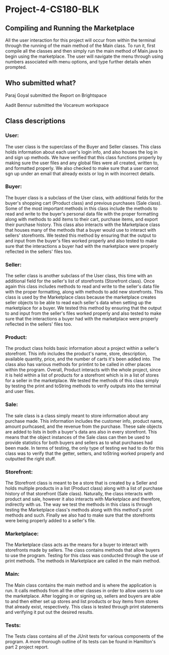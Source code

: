 # Project-4-CS180-BLK
## Compiling and Running the Marketplace
All the user interaction for this project will occur from within the terminal through the running of the main method of the Main class.
To run it, first compile all the classes and then simply run the main method of Main.java to begin using the marketplace.
The user will navigate the menu through using numbers associated with menu options, and type further details when prompted.

## Who submitted what?
Paraj Goyal submitted the Report on Brightspace

Aadit Bennur submitted the Vocareum workspace


## Class descriptions
### User:
The user class is the superclass of the Buyer and Seller classes. This class holds information about each user's login info, and also houses
the log in and sign up methods. We have verified that this class functions properly by making sure the user files and any global files were all
created, written to, and formatted properly. We also checked to make sure that a user cannot sgn up under an email that already exists or
log in with incorrect details.

### Buyer:
The buyer class is a subclass of the User class, with additional fields for the buyer's shopping cart (Product class) and previous purchases (Sale class). Some of the most important methods in this class include the
methods to read and write to the buyer's personal data file with the proper formatting along with methods to add items to their cart, purchase items, and export
their purchase history. This class also interacts with the Marketplace class that houses many of the methods that a buyer
would use to interact with sellers' storefronts. We tested this method by ensuring that the output to and input from the buyer's files worked
properly and also tested to make sure that the interactions a buyer had with the marketplace were properly reflected in the sellers' files too.

### Seller:
The seller class is another subclass of the User class, this time with an additional field for the seller's list of storefronts (Storefront class).
Once again this class includes methods to read and write to the seller's data file with the proper formatting, along with methods to add
new storefronts. This class is used by the Marketplace class because the marketplace creates seller objects to be able to read each seller's
data when setting up the marketplace for a buyer. We tested this method by ensuring that the output to and input from the seller's files worked
properly and also tested to make sure that the interactions a buyer had with the marketplace were properly reflected in the sellers' files too.

### Product:
The product class holds basic information about a project within a seller's storefront. This info includes the product's name, store, description, available quantity, price, and the
number of carts it's been added into. The class also has various methods for printint to be called in other places within the program. Overall, Product interacts with the whole project,
since it is held within a list of products for a storefront which is in a list of stores for a seller in the marketplace. We tested the methods of this class simply by testing the print
and toString methods to verify outputs into the terminal and user files.

### Sale:
The sale class is a class simply meant to store information about any purchase made. This information includes the customer info, product name, amount purhcased, and the revenue from the purchase.
These sale objects are added to lists in both a buyer's data ans also in every storefront. This means that
the object instances of the Sale class can then be used to provide statistics for both buyers and sellers as to what purchases had been made. In terms of testing, the only type of testing we had
to do for this class was to verify that the getter, setters, and toString worked properly and outputted the right stuff.

### Storefront:
The Storefront class is meant to be a store that is created by a Seller and holds multiple products in a list (Product class) along with a list of purchase history of that storefront (Sale class). 
Naturally, the class interacts with product and sale, however it also interacts with Marketplace and therefore, indirectly with us. The way we test the methods in this class is through testing the Marketplace
class's methods along with this method's print methods and such. Finally we also had to make sure that the storefronts were being properly added to a seller's file.

### Marketplace:
The Marketplace class acts as the means for a buyer to interact with storefronts made by sellers. The class contains methods that allow 
buyers to use the program. Testing for this class was conducted through the use of print methods. The methods in Marketplace are called 
in the main method.

### Main:
The Main class contains the main method and is where the application is run. It calls methods from all the other classes in order to allow
users to use the marketplace. After logging in or signing up, sellers and buyers are able to and then either set up stores and list products 
or buy items from stores that already exist, respectively. This class is tested through print statements and verifying it put out the desired results.

### Tests:
The Tests class contains all of the JUnit tests for various components of the program. A more thorough outline of its tests can be found
in Hamilton's part 2 project report.